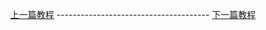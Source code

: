 

<p align="center">
  <a href="Guide12.md">上一篇教程</a>  --------------------------------------  <a href="Guide13.md">下一篇教程
</p>